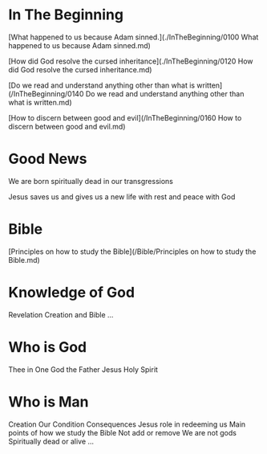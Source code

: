 
# In The Beginning

[What happened to us because Adam sinned.](./InTheBeginning/0100 What happened to us because Adam sinned.md)

[How did God resolve the cursed inheritance](./InTheBeginning/0120 How did God resolve the cursed inheritance.md)

[Do we read and understand anything other than what is written](/InTheBeginning/0140 Do we read and understand anything other than what is written.md)

[How to discern between good and evil](/InTheBeginning/0160 How to discern between good and evil.md)


# Good News
We are born spiritually dead in our transgressions

Jesus saves us and gives us a new life with rest and peace with God



# Bible

[Principles on how to study the Bible](/Bible/Principles on how to study the Bible.md)



# Knowledge of God

Revelation
	Creation and Bible
...




# Who is God

Thee in One
God the Father
Jesus
Holy Spirit



# Who is Man




Creation
Our Condition
Consequences
Jesus role in redeeming us
Main points of how we study the Bible
	Not add or remove
	We are not gods
	Spiritually dead or alive
	...